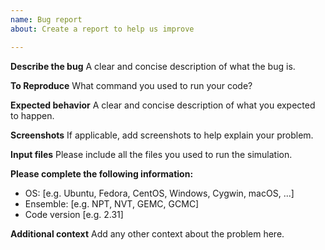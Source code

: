```yaml
---
name: Bug report
about: Create a report to help us improve

---
```


**Describe the bug**
A clear and concise description of what the bug is.

**To Reproduce**
What command you used to run your code?

**Expected behavior**
A clear and concise description of what you expected to happen.

**Screenshots**
If applicable, add screenshots to help explain your problem.

**Input files**
Please include all the files you used to run the simulation.

**Please complete the following information:**
 - OS: [e.g. Ubuntu, Fedora, CentOS, Windows, Cygwin, macOS, ...]
 - Ensemble: [e.g. NPT, NVT, GEMC, GCMC]
 - Code version [e.g. 2.31]

**Additional context**
Add any other context about the problem here.
